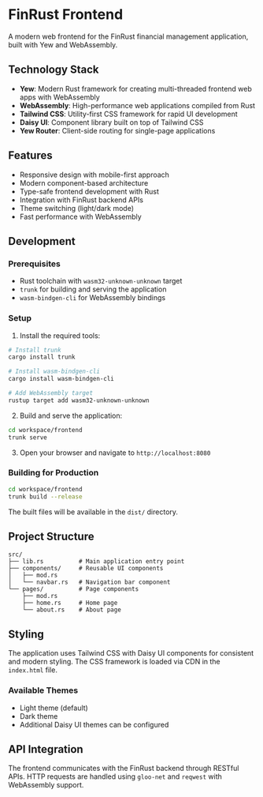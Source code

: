 # FinRust Frontend

A modern web frontend for the FinRust financial management application, built with Yew and WebAssembly.

## Technology Stack

- **Yew**: Modern Rust framework for creating multi-threaded frontend web apps with WebAssembly
- **WebAssembly**: High-performance web applications compiled from Rust
- **Tailwind CSS**: Utility-first CSS framework for rapid UI development
- **Daisy UI**: Component library built on top of Tailwind CSS
- **Yew Router**: Client-side routing for single-page applications

## Features

- Responsive design with mobile-first approach
- Modern component-based architecture
- Type-safe frontend development with Rust
- Integration with FinRust backend APIs
- Theme switching (light/dark mode)
- Fast performance with WebAssembly

## Development

### Prerequisites

- Rust toolchain with `wasm32-unknown-unknown` target
- `trunk` for building and serving the application
- `wasm-bindgen-cli` for WebAssembly bindings

### Setup

1. Install the required tools:
```bash
# Install trunk
cargo install trunk

# Install wasm-bindgen-cli
cargo install wasm-bindgen-cli

# Add WebAssembly target
rustup target add wasm32-unknown-unknown
```

2. Build and serve the application:
```bash
cd workspace/frontend
trunk serve
```

3. Open your browser and navigate to `http://localhost:8080`

### Building for Production

```bash
cd workspace/frontend
trunk build --release
```

The built files will be available in the `dist/` directory.

## Project Structure

```
src/
├── lib.rs          # Main application entry point
├── components/     # Reusable UI components
│   ├── mod.rs
│   └── navbar.rs   # Navigation bar component
└── pages/          # Page components
    ├── mod.rs
    ├── home.rs     # Home page
    └── about.rs    # About page
```

## Styling

The application uses Tailwind CSS with Daisy UI components for consistent and modern styling. The CSS framework is loaded via CDN in the `index.html` file.

### Available Themes

- Light theme (default)
- Dark theme
- Additional Daisy UI themes can be configured

## API Integration

The frontend communicates with the FinRust backend through RESTful APIs. HTTP requests are handled using `gloo-net` and `reqwest` with WebAssembly support.